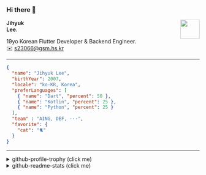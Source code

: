 ### Hi there 👋
<img src="https://github.githubassets.com/images/mona-loading-default.gif" width="50px" align="right">
</a>

**Jihyuk\
Lee.**

19yo Korean Flutter Developer & Backend Engineer.\
✉️ <s23066@gsm.hs.kr>

---

```json
{
  "name": "Jihyuk Lee",
  "birthYear": 2007,
  "locale": "ko-KR, Korea",
  "preferLanguages": [
    { "name": "Dart", "percent": 50 },
    { "name": "Kotlin", "percent": 25 },
    { "name": "Python", "percent": 25 }
  ],
  "team" : "AING, DEF, ···",
  "favorite": {
    "cat": "🐈"
  }
}
```
---
<details>
  <summary>github-profile-trophy (click me)</summary>
  
![](https://github-profile-trophy.vercel.app/?username=withJihyuk&row=1&column=8&theme=nord)
  
</details>
<details>
  <summary>github-readme-stats (click me)</summary>
  
<!--START_SECTION:waka-->
![Code Time](http://img.shields.io/badge/Code%20Time-861%20hrs-blue)

![Lines of code](https://img.shields.io/badge/%EC%A0%80%EB%8A%94%20%EC%97%AC%ED%83%9C%EA%B9%8C%EC%A7%80%20-611.1%20thousand%20%EC%A4%84%EC%9D%98%20%EC%BD%94%EB%93%9C%EB%A5%BC%20%EC%9E%91%EC%84%B1%ED%96%88%EC%96%B4%EC%9A%94.-blue)

**저는 아침형 인간이에요. 🐤** 

```text
🌞 아침                     661 commits         █████░░░░░░░░░░░░░░░░░░░░   20.09 % 
🌆 낮　                     1131 commits        █████████░░░░░░░░░░░░░░░░   34.37 % 
🌃 저녁                     1182 commits        █████████░░░░░░░░░░░░░░░░   35.92 % 
🌙 밤　                     317 commits         ██░░░░░░░░░░░░░░░░░░░░░░░   09.63 % 
```


📊 **저는 이번주를 이렇게 시간을 보냈어요.** 

```text
🕑︎ Timezone: Asia/Seoul

💬 프로그래밍 언어들: 
Kotlin                   7 hrs 44 mins       ████████████████████████░   94.13 % 
YAML                     28 mins             █░░░░░░░░░░░░░░░░░░░░░░░░   05.76 % 
CLASS                    0 secs              ░░░░░░░░░░░░░░░░░░░░░░░░░   00.07 % 
Java                     0 secs              ░░░░░░░░░░░░░░░░░░░░░░░░░   00.03 % 
Properties               0 secs              ░░░░░░░░░░░░░░░░░░░░░░░░░   00.01 % 

🔥 에디터들: 
IntelliJ IDEA            8 hrs 13 mins       █████████████████████████   100.00 % 

💻 운영 체제들: 
Mac                      8 hrs 13 mins       █████████████████████████   100.00 % 
```


 Last Updated on 11/05/2025 18:47:32 UTC
<!--END_SECTION:waka-->

</details>

</div>

